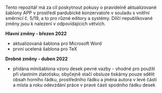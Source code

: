 Tento repozitář má za cíl poskytnout pokusy o&nbsp;pravidelně aktualizované šablony APP
v&nbsp;prostředí pardubické konzervatoře v&nbsp;souladu s&nbsp;vnitřní směrnicí
č.&nbsp;5/19, a&nbsp;to pro různé editory a&nbsp;systémy. Dílčí nepublikované změny jsou
k&nbsp;nalezení v&nbsp;odpovídajících větvích.

<b>Hlavní změny - březen 2022</b>
* aktualizovaná šablona pro Microsoft Word
* první ucelená šablona pro TeX

<b>Drobné změny - duben 2022</b>
* přidána minišablona vzoru desek pevné vazby - vhodné pro&nbsp;použití
při&nbsp;vlastním zlatotisku; obyčejně stačí obsluze tiskárny pouze sdělit
obsah horního řádku, prostředního řádku a&nbsp;jména autora v&nbsp;levé
části a&nbsp;místa a&nbsp;roku odevzdání práce v&nbsp;pravé části spodního řádku
desek
